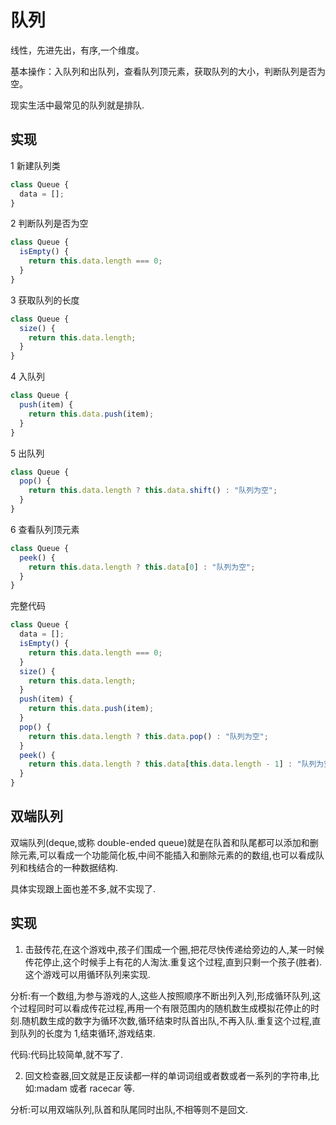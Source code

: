 # 队列

线性，先进先出，有序,一个维度。

基本操作：入队列和出队列，查看队列顶元素，获取队列的大小，判断队列是否为空。

现实生活中最常见的队列就是排队.

## 实现

1 新建队列类

```js
class Queue {
  data = [];
}
```

2 判断队列是否为空

```js
class Queue {
  isEmpty() {
    return this.data.length === 0;
  }
}
```

3 获取队列的长度

```js
class Queue {
  size() {
    return this.data.length;
  }
}
```

4 入队列

```js
class Queue {
  push(item) {
    return this.data.push(item);
  }
}
```

5 出队列

```js
class Queue {
  pop() {
    return this.data.length ? this.data.shift() : "队列为空";
  }
}
```

6 查看队列顶元素

```js
class Queue {
  peek() {
    return this.data.length ? this.data[0] : "队列为空";
  }
}
```

完整代码

```js
class Queue {
  data = [];
  isEmpty() {
    return this.data.length === 0;
  }
  size() {
    return this.data.length;
  }
  push(item) {
    return this.data.push(item);
  }
  pop() {
    return this.data.length ? this.data.pop() : "队列为空";
  }
  peek() {
    return this.data.length ? this.data[this.data.length - 1] : "队列为空";
  }
}
```

## 双端队列

双端队列(deque,或称 double-ended queue)就是在队首和队尾都可以添加和删除元素,可以看成一个功能简化板,中间不能插入和删除元素的的数组,也可以看成队列和栈结合的一种数据结构.

具体实现跟上面也差不多,就不实现了.

## 实现

1. 击鼓传花,在这个游戏中,孩子们围成一个圈,把花尽快传递给旁边的人,某一时候传花停止,这个时候手上有花的人淘汰.重复这个过程,直到只剩一个孩子(胜者).这个游戏可以用循环队列来实现.

分析:有一个数组,为参与游戏的人,这些人按照顺序不断出列入列,形成循环队列,这个过程同时可以看成传花过程,再用一个有限范围内的随机数生成模拟花停止的时刻.随机数生成的数字为循环次数,循环结束时队首出队,不再入队.重复这个过程,直到队列的长度为 1,结束循环,游戏结束.

代码:代码比较简单,就不写了.

2. 回文检查器,回文就是正反读都一样的单词词组或者数或者一系列的字符串,比如:madam 或者 racecar 等.

分析:可以用双端队列,队首和队尾同时出队,不相等则不是回文.
